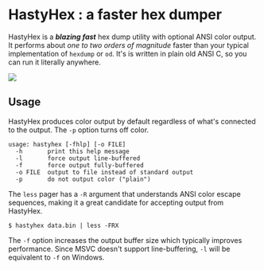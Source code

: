# HastyHex : a faster hex dumper

HastyHex is a ***blazing fast*** hex dump utility with optional ANSI
color output. It performs about *one to two orders of magnitude* faster
than your typical implementation of `hexdump` or `od`. It's is written
in plain old ANSI C, so you can run it literally anywhere.

![](https://i.imgur.com/xbr4aMj.png)

## Usage

HastyHex produces color output by default regardless of what's connected
to the output. The `-p` option turns off color.

    usage: hastyhex [-fhlp] [-o FILE]
      -h       print this help message
      -l       force output line-buffered
      -f       force output fully-buffered
      -o FILE  output to file instead of standard output
      -p       do not output color ("plain")

The `less` pager has a `-R` argument that understands ANSI color escape
sequences, making it a great candidate for accepting output from
HastyHex.

    $ hastyhex data.bin | less -FRX

The `-f` option increases the output buffer size which typically
improves performance. Since MSVC doesn't support line-buffering, `-l`
will be equivalent to `-f` on Windows.
